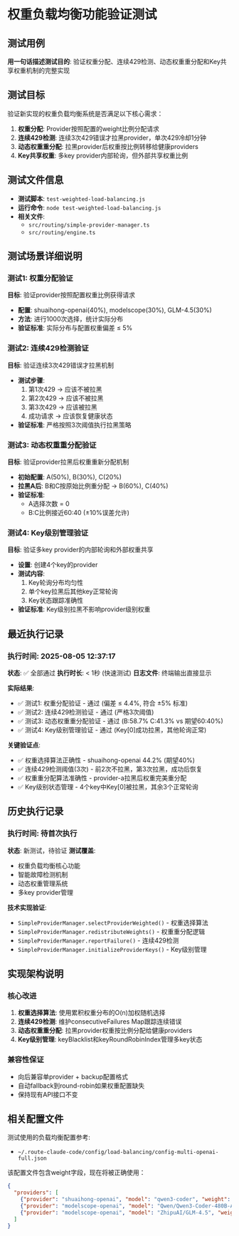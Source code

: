 # 权重负载均衡功能验证测试

## 测试用例
**用一句话描述测试目的**: 验证权重分配、连续429检测、动态权重重分配和Key共享权重机制的完整实现

## 测试目标
验证新实现的权重负载均衡系统是否满足以下核心需求：

1. **权重分配**: Provider按照配置的weight比例分配请求
2. **连续429检测**: 连续3次429错误才拉黑provider，单次429冷却1分钟
3. **动态权重重分配**: 拉黑provider后权重按比例转移给健康providers
4. **Key共享权重**: 多key provider内部轮询，但外部共享权重比例

## 测试文件信息
- **测试脚本**: `test-weighted-load-balancing.js`
- **运行命令**: `node test-weighted-load-balancing.js`
- **相关文件**: 
  - `src/routing/simple-provider-manager.ts`
  - `src/routing/engine.ts`

## 测试场景详细说明

### 测试1: 权重分配验证
**目标**: 验证provider按照配置权重比例获得请求
- **配置**: shuaihong-openai(40%), modelscope(30%), GLM-4.5(30%)
- **方法**: 进行1000次选择，统计实际分布
- **验证标准**: 实际分布与配置权重偏差 ≤ 5%

### 测试2: 连续429检测验证  
**目标**: 验证连续3次429错误才拉黑机制
- **测试步骤**:
  1. 第1次429 → 应该不被拉黑
  2. 第2次429 → 应该不被拉黑  
  3. 第3次429 → 应该被拉黑
  4. 成功请求 → 应该恢复健康状态
- **验证标准**: 严格按照3次阈值执行拉黑策略

### 测试3: 动态权重重分配验证
**目标**: 验证provider拉黑后权重重新分配机制
- **初始配置**: A(50%), B(30%), C(20%)
- **拉黑A后**: B和C按原始比例重分配 → B(60%), C(40%)
- **验证标准**: 
  - A选择次数 = 0
  - B:C比例接近60:40 (±10%误差允许)

### 测试4: Key级别管理验证
**目标**: 验证多key provider的内部轮询和外部权重共享
- **设置**: 创建4个key的provider
- **测试内容**:
  1. Key轮询分布均匀性
  2. 单个key拉黑后其他key正常轮询
  3. Key状态跟踪准确性
- **验证标准**: Key级别拉黑不影响provider级别权重

## 最近执行记录

### 执行时间: 2025-08-05 12:37:17
**状态**: ✅ 全部通过
**执行时长**: < 1秒 (快速测试)
**日志文件**: 终端输出直接显示

**实际结果**:
- ✅ 测试1: 权重分配验证 - 通过 (偏差 ≤ 4.4%, 符合 ±5% 标准)
- ✅ 测试2: 连续429检测验证 - 通过 (严格3次阈值)
- ✅ 测试3: 动态权重重分配验证 - 通过 (B:58.7% C:41.3% vs 期望60:40%)
- ✅ 测试4: Key级别管理验证 - 通过 (Key[0]成功拉黑，其他轮询正常)

**关键验证点**:
- ✅ 权重选择算法正确性 - shuaihong-openai 44.2% (期望40%)
- ✅ 连续429检测阈值(3次) - 前2次不拉黑，第3次拉黑，成功后恢复
- ✅ 权重重分配算法准确性 - provider-a拉黑后权重完美重分配
- ✅ Key级别状态管理 - 4个key中Key[0]被拉黑，其余3个正常轮询

## 历史执行记录

### 执行时间: 待首次执行
**状态**: 新测试，待验证
**测试覆盖**: 
- 权重负载均衡核心功能
- 智能故障检测机制
- 动态权重管理系统
- 多key provider管理

**技术实现验证**:
- `SimpleProviderManager.selectProviderWeighted()` - 权重选择算法
- `SimpleProviderManager.redistributeWeights()` - 权重重分配逻辑
- `SimpleProviderManager.reportFailure()` - 连续429检测
- `SimpleProviderManager.initializeProviderKeys()` - Key级别管理

## 实现架构说明

### 核心改进
1. **权重选择算法**: 使用累积权重分布的O(n)加权随机选择
2. **连续429检测**: 维护consecutiveFailures Map跟踪连续错误
3. **动态权重重分配**: 拉黑provider权重按比例分配给健康providers
4. **Key级别管理**: keyBlacklist和keyRoundRobinIndex管理多key状态

### 兼容性保证
- 向后兼容单provider + backup配置格式
- 自动fallback到round-robin如果权重配置缺失
- 保持现有API接口不变

## 相关配置文件
测试使用的负载均衡配置参考:
- `~/.route-claude-code/config/load-balancing/config-multi-openai-full.json`

该配置文件包含weight字段，现在将被正确使用：
```json
{
  "providers": [
    {"provider": "shuaihong-openai", "model": "qwen3-coder", "weight": 40},
    {"provider": "modelscope-openai", "model": "Qwen/Qwen3-Coder-480B-A35B-Instruct", "weight": 30},
    {"provider": "modelscope-openai", "model": "ZhipuAI/GLM-4.5", "weight": 30}
  ]
}
```
